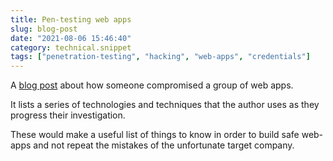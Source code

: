 ```yaml
---
title: Pen-testing web apps
slug: blog-post
date: "2021-08-06 15:46:40"
category: technical.snippet
tags: ["penetration-testing", "hacking", "web-apps", "credentials"]
---
```


A [blog
post](https://edbrsk.dev/content/real-cases/how-I-compromised-300-stores-and-a-spanish-consultancy)
about how someone compromised a group of web apps.

It lists a series of technologies and techniques that the author uses as they
progress their investigation.

These would make a useful list of things to know in order to build safe web-apps
and not repeat the mistakes of the unfortunate target company.
